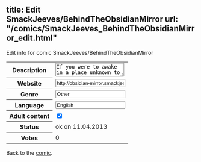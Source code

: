 title: Edit SmackJeeves/BehindTheObsidianMirror
url: "/comics/SmackJeeves_BehindTheObsidianMirror_edit.html"
---
Edit info for comic SmackJeeves/BehindTheObsidianMirror

<form name="comic" action="http://gaepostmail.appengine.com/comic" name="post">
<table class="comicinfo">
<tr>
<th>Description</th><td><textarea name="description">If you were to awake in a place unknown to you, without remembering anything... you would be happy to be taken in by someone, right? But what if this someone was a god? Aztec gods and BL. What more could you want? x3x Warnings for homosexual content, blood, violence, and possibly gore and sex in the future. Don't like, don't read. UPDATES EVERY MONDAY!! Although I have read a lot about Aztecs and their culture and mythology, I am hardly an expert on that subject. So forgive everything that might be off, or wrong, since I actually don't bother to get everything right or just change things to my liking. The Aztecs and their religion etc. depicted in this comic are far from realistic, and don't aim to be, although I'm trying to make it all seem plausible. Just so you know. Enjoy. ;) Remember to read from right to left, Japanese reading order. ;) Sketch/WIP tumblr: http://teejaystumbles.tumblr.com/</textarea></td>
</tr>
<tr>
<th>Website</th><td><input type="text" name="url" value="http://obsidian-mirror.smackjeeves.com/comics/"/></td>
</tr>
<tr>
<th>Genre</th><td><input type="text" name="genre" value="Other"/></td>
</tr>
<tr>
<th>Language</th><td><input type="text" name="language" value="English"/></td>
</tr>
<tr>
<th>Adult content</th><td><input type="checkbox" name="adult" value="adult" checked="checked"/></td>
</tr>
<tr>
<th>Status</th><td>ok on 11.04.2013</td>
</tr>
<tr>
<th>Votes</th><td>0</div></td>
</tr>
</table>
</form>

Back to the [comic](/comics/SmackJeeves_BehindTheObsidianMirror.html).
